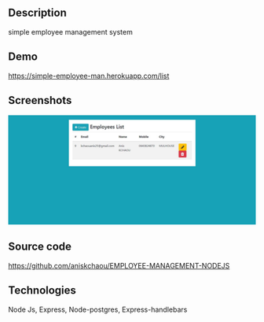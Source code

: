 

## Description

simple employee management system 

## Demo
https://simple-employee-man.herokuapp.com/list

  
## Screenshots
<p align="center">

![enter image description here](employee-management.JPG)

</p>

## Source code
https://github.com/aniskchaou/EMPLOYEE-MANAGEMENT-NODEJS 
  

## Technologies

Node Js, Express, Node-postgres, Express-handlebars
